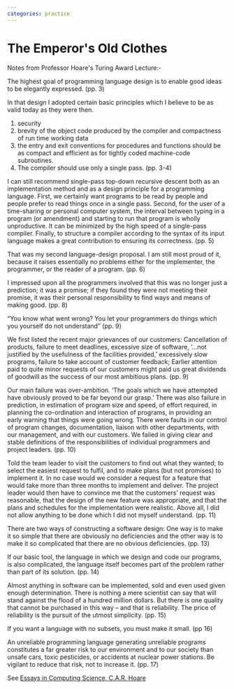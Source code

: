 ```yaml
---
categories: practice
---
```

# The Emperor's Old Clothes
Notes from Professor Hoare's Turing Award Lecture:-

The highest goal of programming language design is to enable good ideas to be elegantly expressed. (pp. 3)

In that design I adopted certain basic principles which I believe to be as valid today as they were then. 
1. security
2. brevity of the object code produced by the compiler and compactness of run time working data
3. the entry and exit conventions for procedures and functions should be as compact and efficient as for tightly coded machine-code subroutines.
4. The compiler should use only a single pass. (pp. 3-4)

I can still recommend single-pass top-down recursive descent both as an implementation method and as a design principle for a programming language. First, we certainly want programs to be read by people and people prefer to read things once in a single pass. Second, for the user of a time-sharing or personal computer system, the interval between typing in a program (or amendment) and starting to run that program is wholly unproductive. It can be minimized by the high speed of a single-pass compiler. Finally, to structure a compiler according to the syntax of its input language makes a great contribution to ensuring its correctness. (pp. 5)

That was my second language-design proposal. I am still most proud of it, because it raises essentially no problems either for the implementer, the programmer, or the reader of a program. (pp. 6)

I impressed upon all the programmers involved that this was no longer just a prediction; it was a promise; if they found they were not meeting their promise, it was their personal responsibility to find ways and means of making good. (pp. 8)

“You know what went wrong? You let your programmers do things which you yourself do not understand” (pp. 9)

We first listed the recent major grievances of our customers: Cancellation of products, failure to meet deadlines, excessive size of software, ‘…not justified by the usefulness of the facilities provided,’ excessively slow programs, failure to take account of customer feedback; Earlier attention paid to quite minor requests of our customers might paid us great dividends of goodwill as the success of our most ambitious plans. (pp. 9)

Our main failure was over-ambition. ‘The goals which we have attempted have obviously proved to be far beyond our grasp.’ There was also failure in prediction, in estimation of program size and speed, of effort required, in planning the co-ordination and interaction of programs, in providing an early warning that things were going wrong. There were faults in our control of program changes, documentation, liaison with other departments, with our management, and with our customers. We failed in giving clear and stable definitions of the responsibilities of individual programmers and project leaders. (pp. 10)

Told the team leader to visit the customers to find out what they wanted; to select the easiest request to fulfil, and to make plans (but not promises) to implement it. In no case would we consider a request for a feature that would take more than three months to implement and deliver. The project leader would then have to convince me that the customers’ request was reasonable, that the design of the new feature was appropriate, and that the plans and schedules for the implementation were realistic. Above all, I did not allow anything to be done which I did not myself understand. (pp. 11)

There are two ways of constructing a software design: One way is to make it so simple that there are obviously no deficiencies and the other way is to make it so complicated that there are no obvious deficiencies. (pp. 13)

If our basic tool, the language in which we design and code our programs, is also complicated, the language itself becomes part of the problem rather than part of its solution. (pp. 14)

Almost anything in software can be implemented, sold and even used given enough determination. There is nothing a mere scientist can say that will stand against the flood of a hundred million dollars. But there is one quality that cannot be purchased in this way – and that is reliability. The price of reliability is the pursuit of the utmost simplicity. (pp. 15)

If you want a language with no subsets, you must make it small. (pp 16)

An unreliable programming language generating unreliable programs constitutes a far greater risk to our environment and to our society than unsafe cars, toxic pesticides, or accidents at nuclear power stations. Be vigilant to reduce that risk, not to increase it. (pp. 17)

See [Essays in Computing Science, C.A.R. Hoare](http://delivery.acm.org/10.1145/70000/63445/cb-ecs-hoare.pdf?ip=103.27.8.45&id=63445&acc=ACTIVE%20SERVICE&key=045416EF4DDA69D9%2EF8E7F338DF557316%2E4D4702B0C3E38B35%2E4D4702B0C3E38B35&__acm__=1517289141_7d8a8887c1da90d258956a89ba882fc6)
